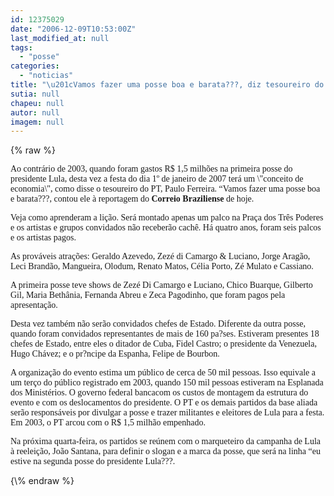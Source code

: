 ```yaml
---
id: 12375029
date: "2006-12-09T10:53:00Z"
last_modified_at: null
tags:
  - "posse"
categories:
  - "noticias"
title: "\u201cVamos fazer uma posse boa e barata???, diz tesoureiro do PT"
sutia: null
chapeu: null
autor: null
imagem: null
---
```

{\% raw %}
<p><P><FONT face=Verdana>Ao contrário de 2003, quando foram gastos R$ 1,5 milhões na primeira posse do presidente Lula, desta vez a festa do dia 1º de janeiro de 2007 terá um \"conceito de economia\", como disse o tesoureiro do PT, Paulo Ferreira. “Vamos fazer uma posse boa e barata???, contou ele à reportagem do <STRONG>Correio Braziliense</STRONG> de hoje.</FONT></P></p>
<p><P><FONT face=Verdana>Veja como aprenderam a lição. Será montado apenas um palco na Praça dos Três Poderes e os artistas e grupos convidados não receberão cachê. Há quatro anos, foram seis palcos e os artistas pagos.</FONT></P></p>
<p><P><FONT face=Verdana>As prováveis atrações: Geraldo Azevedo, Zezé di Camargo &amp; Luciano, Jorge Aragão, Leci Brandão, Mangueira, Olodum, Renato Matos, Célia Porto, Zé Mulato e Cassiano.&nbsp; </FONT></P></p>
<p><P><FONT face=Verdana>A primeira posse teve shows de Zezé Di Camargo e Luciano, Chico Buarque, Gilberto Gil, Maria Bethânia, Fernanda Abreu e Zeca Pagodinho, que foram pagos pela apresentação.</FONT></P></p>
<p><P><FONT face=Verdana>Desta vez também não serão convidados chefes de Estado. Diferente da outra posse, quando foram convidados representantes de mais de 160 pa?ses. Estiveram presentes 18 chefes de Estado, entre eles o ditador de Cuba, Fidel Castro; o presidente da Venezuela, Hugo Chávez; e o pr?ncipe da Espanha, Felipe de Bourbon.</FONT></P></p>
<p><P><FONT face=Verdana>A organização do evento estima um público de cerca de 50 mil pessoas. Isso equivale a um terço do público registrado em 2003, quando 150 mil pessoas estiveram na Esplanada dos Ministérios. O governo federal bancacom os custos de montagem da estrutura do evento e com os deslocamentos do presidente. O PT e os demais partidos da base aliada serão responsáveis por divulgar a posse e trazer militantes e eleitores de Lula para a festa. Em 2003, o PT arcou com o R$ 1,5 milhão empenhado.</FONT></P></p>
<p><P><FONT face=Verdana>Na próxima quarta-feira, os partidos se reúnem com o marqueteiro da campanha de Lula à reeleição, João Santana, para definir o slogan e a marca da posse, que será na linha “eu estive na segunda posse do presidente Lula???.</FONT></P> </p>
{\% endraw %}